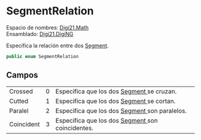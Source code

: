 # SegmentRelation

Espacio de nombres: [Digi21.Math](./)  
Ensamblado: [Digi21.DigiNG](../)

Especifica la relación entre dos [Segment](segment.md).

```csharp
public enum SegmentRelation
```

## Campos

|  |  |  |
| :--- | :--- | :--- |
| Crossed | 0 | Especifica que los dos [Segment ](segment.md)se cruzan. |
| Cutted | 1 | Especifica que los dos [Segment ](segment.md)se cortan. |
| Paralel | 2 | Especifica que los dos [Segment ](segment.md)son paralelos. |
| Coincident | 3 | Especifica que los dos [Segment ](segment.md)son coincidentes. |

